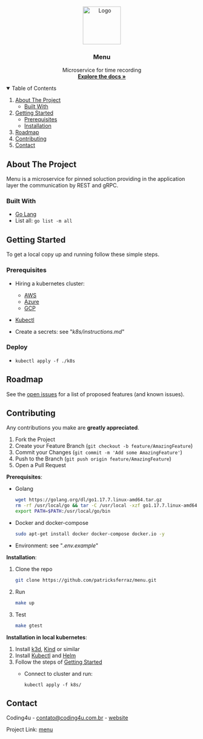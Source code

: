 <!--
*** Thanks for checking out the Best-README-Template. If you have a suggestion
*** that would make this better, please fork the repo and create a pull request
*** or simply open an issue with the tag "enhancement".
*** Thanks again! Now go create something AMAZING! :D
***
***
***
*** To avoid retyping too much info. Do a search and replace for the following:
*** github_username, repo_name, twitter_handle, email, project_title, project_description
-->

<!-- PROJECT SHIELDS -->
<!--
*** I'm using markdown "reference style" links for readability.
*** Reference links are enclosed in brackets [ ] instead of parentheses ( ).
*** See the bottom of this document for the declaration of the reference variables
*** for contributors-url, forks-url, etc. This is an optional, concise syntax you may use.
*** https://www.markdownguide.org/basic-syntax/#reference-style-links
-->

<!-- PROJECT LOGO -->
<br />
<p align="center">
  <a href="https://github.com/patricksferraz/menu">
    <img src="img/logo.png" alt="Logo" width="100" height="100">
  </a>

  <h3 align="center">Menu</h3>

  <p align="center">
    Microservice for time recording
    <br />
    <a href="https://github.com/patricksferraz/menu"><strong>Explore the docs »</strong></a>
    <!-- <br />
    <br />
    <a href="https://github.com/patricksferraz/menu">View Demo</a>
    ·
    <a href="https://github.com/patricksferraz/menu">Report Bug</a>
    ·
    <a href="https://github.com/patricksferraz/menu">Request Feature</a>-->
  </p>
</p>

<!-- TABLE OF CONTENTS -->
<details open="open">
  <summary>Table of Contents</summary>
  <ol>
    <li>
      <a href="#about-the-project">About The Project</a>
      <ul>
        <li><a href="#built-with">Built With</a></li>
      </ul>
    </li>
    <li>
      <a href="#getting-started">Getting Started</a>
      <ul>
        <li><a href="#prerequisites">Prerequisites</a></li>
        <li><a href="#installation">Installation</a></li>
      </ul>
    </li>
    <!-- <li><a href="#usage">Usage</a></li> -->
    <li><a href="#roadmap">Roadmap</a></li>
    <li><a href="#contributing">Contributing</a></li>
    <!-- <li><a href="#license">License</a></li> -->
    <li><a href="#contact">Contact</a></li>
    <!-- <li><a href="#acknowledgements">Acknowledgements</a></li> -->
  </ol>
</details>

<!-- ABOUT THE PROJECT -->
## About The Project

Menu is a microservice for pinned soluction providing in the application layer the communication by REST and gRPC.

<!-- [![Product Name Screen Shot][product-screenshot]](https://example.com) -->
<!--
Here's a blank template to get started:
**To avoid retyping too much info. Do a search and replace with your text editor for the following:**
`github_username`, `repo_name`, `twitter_handle`, `email`, `project_title`, `project_description` -->

### Built With

- [Go Lang](https://golang.org/)
- List all: `go list -m all`

<!-- GETTING STARTED -->
## Getting Started

To get a local copy up and running follow these simple steps.

### Prerequisites

- Hiring a kubernetes cluster:
  - [AWS](https://aws.amazon.com/pt/eks/?whats-new-cards.sort-by=item.additionalFields.postDateTime&whats-new-cards.sort-order=desc&eks-blogs.sort-by=item.additionalFields.createdDate&eks-blogs.sort-order=desc)
  - [Azure](https://azure.microsoft.com/pt-br/services/kubernetes-service/)
  - [GCP](https://cloud.google.com/kubernetes-engine)

- [Kubectl](https://kubernetes.io/docs/tasks/tools/#kubectl)

- Create a secrets: see "_k8s/instructions.md_"

### Deploy

- `kubectl apply -f ./k8s`

<!-- USAGE EXAMPLES -->
<!-- ## Usage

Use this space to show useful examples of how a project can be used. Additional screenshots, code examples and demos work well in this space. You may also link to more resources.

_For more examples, please refer to the [Documentation](https://example.com)_ -->

<!-- ROADMAP -->
## Roadmap

See the [open issues](https://github.com/patricksferraz/menu/issues) for a list of proposed features (and known issues).

<!-- CONTRIBUTING -->
## Contributing

Any contributions you make are **greatly appreciated**.

1. Fork the Project
2. Create your Feature Branch (`git checkout -b feature/AmazingFeature`)
3. Commit your Changes (`git commit -m 'Add some AmazingFeature'`)
4. Push to the Branch (`git push origin feature/AmazingFeature`)
5. Open a Pull Request

**Prerequisites**:

- Golang

  ```sh
  wget https://golang.org/dl/go1.17.7.linux-amd64.tar.gz
  rm -rf /usr/local/go && tar -C /usr/local -xzf go1.17.7.linux-amd64.tar.gz
  export PATH=$PATH:/usr/local/go/bin
  ```

- Docker and docker-compose

  ```sh
  sudo apt-get install docker docker-compose docker.io -y
  ```

- Environment: see "_.env.example_"

**Installation**:

1. Clone the repo

   ```sh
   git clone https://github.com/patricksferraz/menu.git
   ```

2. Run

   ```sh
   make up
   ```

3. Test

   ```sh
   make gtest
   ```

**Installation in local kubernetes**:

1. Install [k3d](https://k3d.io/), [Kind](https://kind.sigs.k8s.io/) or similar
2. Install [Kubectl](https://kubernetes.io/docs/tasks/tools/#kubectl) and [Helm](https://helm.sh/)
3. Follow the steps of [Getting Started](#getting-started)
    - Connect to cluster and run:

      `kubectl apply -f k8s/`
<!-- LICENSE -->
<!-- ## License -->

<!-- Distributed under the MIT License. See `LICENSE` for more information. -->

<!-- CONTACT -->
## Contact

Coding4u - contato@coding4u.com.br - [website](http://coding4u.com.br)

Project Link: [menu](https://github.com/patricksferraz/menu)

<!-- ACKNOWLEDGEMENTS -->
<!-- ## Acknowledgements

* []()
* []()
* []() -->
